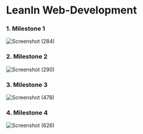 # LeanIn Web-Development
### 1. Milestone 1
![Screenshot (284)](https://user-images.githubusercontent.com/75210337/126002074-f7acbaf5-b1e0-4e71-86f4-ee044ac76ef7.png)

### 2. Milestone 2
![Screenshot (290)](https://user-images.githubusercontent.com/75210337/126627240-4b97b15e-6244-41b4-a784-90b29d57b40d.png)

### 3. Milestone 3
![Screenshot (478)](https://user-images.githubusercontent.com/75210337/129765115-3ae33e2a-3148-4da1-9894-6fd5f4ac6834.png)

### 4. Milestone 4
![Screenshot (626)](https://user-images.githubusercontent.com/75210337/132105580-af7773f1-2123-4c2b-9a18-db4e9f1d0206.png)




